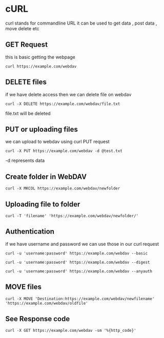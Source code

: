 # cURL 

curl stands for commandline URL 
it can be used to get data , post data , move delete etc 

## GET Request

this is basic getting the webpage
```
curl https://example.com/webdav
```

## DELETE files

if we have delete access then we can delete file on webdav

```
curl -X DELETE https://example.com/webdav/file.txt
```

file.txt will be deleted

## PUT or uploading files

we can upload to webdav using curl PUT request

```
curl -X PUT https://example.com/webdav -d @test.txt
```
-d represents data 

## Create folder in WebDAV

```
curl -X MKCOL https://example.com/webdav/newfolder
```

## Uploading file to folder

```
curl -T 'filename' 'https://example.com/webdav/newfolder/'
```

## Authentication

if we have username and password we can use those in our curl request

```
curl -u 'username:password' https://example.com/webdav --basic

curl -u 'username:password' https://example.com/webdav --digest

curl -u 'username:password' https://example.com/webdav --anyauth

```

## MOVE files

```
curl -X MOVE 'Destination:https://example.com/webdav/newfilename' 'https://example.com/webdav/oldfile'
```

## See Response code
```
curl -X GET https://example.com/webdav -sm '%{http_code}'
```


